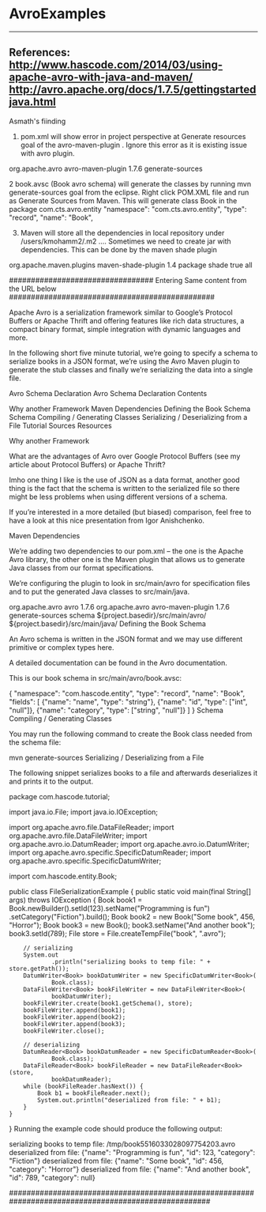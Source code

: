 AvroExamples
============
-------------------------------------------------------------------------------------------
References:
http://www.hascode.com/2014/03/using-apache-avro-with-java-and-maven/
http://avro.apache.org/docs/1.7.5/gettingstartedjava.html
--------------------------------------------------------------------------------------------
Asmath's fiinding

1. pom.xml will show error in project perspective at Generate resources goal of the avro-maven-plugin . Ignore this error as it is existing issue with avro plugin.

<groupId>org.apache.avro</groupId>
				<artifactId>avro-maven-plugin</artifactId>
				<version>1.7.6</version>
				<executions>
					<execution>
						<phase>generate-sources</phase>
						
2  book.avsc (Book avro schema) will generate the classes by running mvn generate-sources goal from the eclipse. 
Right click POM.XML file and run as Generate Sources from Maven. This will generate class Book in the package com.cts.avro.entity
"namespace": "com.cts.avro.entity",
	"type": "record",
	"name": "Book",
	
3. Maven will store all the dependencies in local repository under /users/kmohamm2/.m2 .... Sometimes we need to create jar with
dependencies. This can be done by the maven shade plugin

<plugin>
        <groupId>org.apache.maven.plugins</groupId>
        <artifactId>maven-shade-plugin</artifactId>
    <version>1.4</version>
    <executions>
      <execution>
        <phase>package</phase>
        <goals>
          <goal>shade</goal>
        </goals>
        <configuration>
          <shadedArtifactAttached>true</shadedArtifactAttached>
          <shadedClassifierName>all</shadedClassifierName>
        </configuration>
      </execution>
    </executions>
      </plugin> 

################################# Entering Same content from the URL below ###############################################

Apache Avro is a serialization framework similar to Google’s Protocol Buffers or Apache Thrift and offering features like rich data structures, a compact binary format, simple integration with dynamic languages and more.

In the following short five minute tutorial, we’re going to specify a schema to serialize books in a JSON format, we’re using the Avro Maven plugin to generate the stub classes and finally we’re serializing the data into a single file.


Avro Schema Declaration
Avro Schema Declaration
Contents

Why another Framework
Maven Dependencies
Defining the Book Schema
Schema Compiling / Generating Classes
Serializing / Deserializing from a File
Tutorial Sources
Resources
 
Why another Framework

What are the advantages of Avro over Google Protocol Buffers (see my article about Protocol Buffers) or Apache Thrift?

Imho one thing I like is the use of JSON as a data format, another good thing is the fact that the schema is written to the serialized file so there might be less problems when using different versions of a schema.

If you’re interested in a more detailed (but biased) comparison, feel free to have a look at this nice presentation from Igor Anishchenko.

Maven Dependencies

We’re adding two dependencies to our pom.xml – the one is the Apache Avro library, the other one is the Maven plugin that allows us to generate Java classes from our format specifications.

We’re configuring the plugin to look in src/main/avro for specification files and to put the generated Java classes to src/main/java.

<dependencies>
	<dependency>
		<groupId>org.apache.avro</groupId>
		<artifactId>avro</artifactId>
		<version>1.7.6</version>
	</dependency>
</dependencies>
 
<build>
	<plugins>
		<plugin>
			<groupId>org.apache.avro</groupId>
			<artifactId>avro-maven-plugin</artifactId>
			<version>1.7.6</version>
			<executions>
				<execution>
					<phase>generate-sources</phase>
					<goals>
						<goal>schema</goal>
					</goals>
					<configuration>
						<sourceDirectory>${project.basedir}/src/main/avro/</sourceDirectory>
						<outputDirectory>${project.basedir}/src/main/java/</outputDirectory>
					</configuration>
				</execution>
			</executions>
		</plugin>
	</plugins>
</build>
Defining the Book Schema

An Avro schema is written in the JSON format and we may use different primitive or complex types here.

A detailed documentation can be found in the Avro documentation.

This is our book schema in src/main/avro/book.avsc:

{
	"namespace": "com.hascode.entity",
	"type": "record",
	"name": "Book",
	"fields": [
		{"name": "name", "type": "string"},
		{"name": "id",  "type": ["int", "null"]},
		{"name": "category", "type": ["string", "null"]}
	 ]
}
Schema Compiling / Generating Classes

You may run the following command to create the Book class needed from the schema file:

mvn generate-sources
Serializing / Deserializing from a File

The following snippet serializes books to a file and afterwards deserializes it and prints it to the output.

package com.hascode.tutorial;
 
import java.io.File;
import java.io.IOException;
 
import org.apache.avro.file.DataFileReader;
import org.apache.avro.file.DataFileWriter;
import org.apache.avro.io.DatumReader;
import org.apache.avro.io.DatumWriter;
import org.apache.avro.specific.SpecificDatumReader;
import org.apache.avro.specific.SpecificDatumWriter;
 
import com.hascode.entity.Book;
 
public class FileSerializationExample {
	public static void main(final String[] args) throws IOException {
		Book book1 = Book.newBuilder().setId(123).setName("Programming is fun")
				.setCategory("Fiction").build();
		Book book2 = new Book("Some book", 456, "Horror");
		Book book3 = new Book();
		book3.setName("And another book");
		book3.setId(789);
		File store = File.createTempFile("book", ".avro");
 
		// serializing
		System.out
				.println("serializing books to temp file: " + store.getPath());
		DatumWriter<Book> bookDatumWriter = new SpecificDatumWriter<Book>(
				Book.class);
		DataFileWriter<Book> bookFileWriter = new DataFileWriter<Book>(
				bookDatumWriter);
		bookFileWriter.create(book1.getSchema(), store);
		bookFileWriter.append(book1);
		bookFileWriter.append(book2);
		bookFileWriter.append(book3);
		bookFileWriter.close();
 
		// deserializing
		DatumReader<Book> bookDatumReader = new SpecificDatumReader<Book>(
				Book.class);
		DataFileReader<Book> bookFileReader = new DataFileReader<Book>(store,
				bookDatumReader);
		while (bookFileReader.hasNext()) {
			Book b1 = bookFileReader.next();
			System.out.println("deserialized from file: " + b1);
		}
	}
 
}
Running the example code should produce the following output:

serializing books to temp file: /tmp/book5516033028097754203.avro
deserialized from file: {"name": "Programming is fun", "id": 123, "category": "Fiction"}
deserialized from file: {"name": "Some book", "id": 456, "category": "Horror"}
deserialized from file: {"name": "And another book", "id": 789, "category": null}

######################################################################################################

